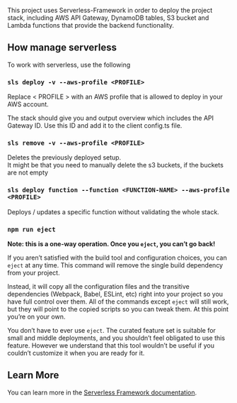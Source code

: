 This project uses Serverless-Framework in order to deploy the project stack, including AWS API Gateway, DynamoDB tables, S3 bucket and Lambda
 functions that provide the backend functionality. 
 
## How manage serverless

To work with serverless, use the following

### `sls deploy -v --aws-profile <PROFILE>`

Replace < PROFILE > with an AWS profile that is allowed to deploy in your AWS account.<br>

The stack should give you and output overview which includes the API Gateway ID.
Use this ID and add it to the client config.ts file.

### `sls remove -v --aws-profile <PROFILE>`

Deletes the previously deployed setup.<br>
It might be that you need to manually delete the s3 buckets, if the buckets are not empty<br>

### `sls deploy function --function <FUNCTION-NAME> --aws-profile <PROFILE>`

Deploys / updates a specific function without validating the whole stack.<br>

### `npm run eject`

**Note: this is a one-way operation. Once you `eject`, you can’t go back!**

If you aren’t satisfied with the build tool and configuration choices, you can `eject` at any time. This command will remove the single build dependency from your project.

Instead, it will copy all the configuration files and the transitive dependencies (Webpack, Babel, ESLint, etc) right into your project so you have full control over them. All of the commands except `eject` will still work, but they will point to the copied scripts so you can tweak them. At this point you’re on your own.

You don’t have to ever use `eject`. The curated feature set is suitable for small and middle deployments, and you shouldn’t feel obligated to use this feature. However we understand that this tool wouldn’t be useful if you couldn’t customize it when you are ready for it.

## Learn More

You can learn more in the [Serverless Framework documentation](https://www.serverless.com/framework/docs/).
